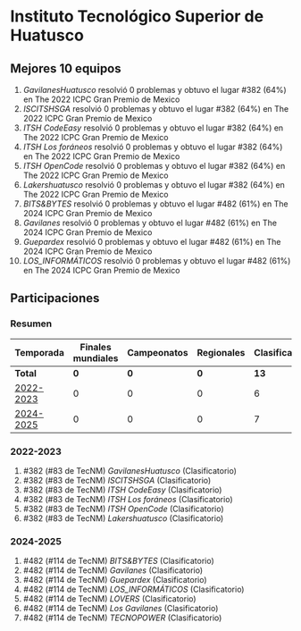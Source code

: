 # Instituto Tecnológico Superior de Huatusco

## Mejores 10 equipos

1. _GavilanesHuatusco_ resolvió 0 problemas y obtuvo el lugar #382 (64%) en The 2022 ICPC Gran Premio de Mexico
1. _ISCITSHSGA_ resolvió 0 problemas y obtuvo el lugar #382 (64%) en The 2022 ICPC Gran Premio de Mexico
1. _ITSH CodeEasy_ resolvió 0 problemas y obtuvo el lugar #382 (64%) en The 2022 ICPC Gran Premio de Mexico
1. _ITSH Los foráneos_ resolvió 0 problemas y obtuvo el lugar #382 (64%) en The 2022 ICPC Gran Premio de Mexico
1. _ITSH OpenCode_ resolvió 0 problemas y obtuvo el lugar #382 (64%) en The 2022 ICPC Gran Premio de Mexico
1. _Lakershuatusco_ resolvió 0 problemas y obtuvo el lugar #382 (64%) en The 2022 ICPC Gran Premio de Mexico
1. _BITS&BYTES_ resolvió 0 problemas y obtuvo el lugar #482 (61%) en The 2024 ICPC Gran Premio de Mexico
1. _Gavilanes_ resolvió 0 problemas y obtuvo el lugar #482 (61%) en The 2024 ICPC Gran Premio de Mexico
1. _Guepardex_ resolvió 0 problemas y obtuvo el lugar #482 (61%) en The 2024 ICPC Gran Premio de Mexico
1. _LOS_INFORMÁTICOS_ resolvió 0 problemas y obtuvo el lugar #482 (61%) en The 2024 ICPC Gran Premio de Mexico

## Participaciones

### Resumen

| Temporada | Finales mundiales | Campeonatos | Regionales | Clasificatorios | Equipos |
| --- | --- | --- | --- | --- | --- |
| **Total** | **0** | **0** | **0** | **13** | **13** |
| [2022-2023](#2022-2023) | 0 | 0 | 0 | 6 | 6 |
| [2024-2025](#2024-2025) | 0 | 0 | 0 | 7 | 7 |

### 2022-2023

1. #382 (#83 de TecNM) _GavilanesHuatusco_ (Clasificatorio)
1. #382 (#83 de TecNM) _ISCITSHSGA_ (Clasificatorio)
1. #382 (#83 de TecNM) _ITSH CodeEasy_ (Clasificatorio)
1. #382 (#83 de TecNM) _ITSH Los foráneos_ (Clasificatorio)
1. #382 (#83 de TecNM) _ITSH OpenCode_ (Clasificatorio)
1. #382 (#83 de TecNM) _Lakershuatusco_ (Clasificatorio)

### 2024-2025

1. #482 (#114 de TecNM) _BITS&BYTES_ (Clasificatorio)
1. #482 (#114 de TecNM) _Gavilanes_ (Clasificatorio)
1. #482 (#114 de TecNM) _Guepardex_ (Clasificatorio)
1. #482 (#114 de TecNM) _LOS_INFORMÁTICOS_ (Clasificatorio)
1. #482 (#114 de TecNM) _LOVERS_ (Clasificatorio)
1. #482 (#114 de TecNM) _Los Gavilanes_ (Clasificatorio)
1. #482 (#114 de TecNM) _TECNOPOWER_ (Clasificatorio)



